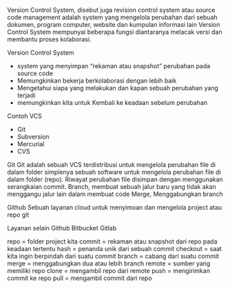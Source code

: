 Version Control System, disebut juga revision control system atau source code management adalah system yang mengelola perubahan dari sebuah dokumen, program computer, website dan kumpulan informasi lain 
Version Control System mempunyai beberapa fungsi diantaranya melacak versi dan membantu proses kolaborasi. 

Version Control System
* system yang menyimpan  “rekaman atau snapshot” perubahan pada source code
* Memungkinkan bekerja berkolaborasi dengan lebih baik
* Mengetahui siapa yang melakukan dan kapan sebuah perubahan yang terjadi
* memungkinkan kita untuk Kembali ke keadaan sebelum perubahan

Contoh VCS
* Git
* Subversion
* Mercurial
* CVS

Git
Git adalah sebuah VCS terdistribusi untuk mengelola perubahan file di dalam folder simplenya  sebuah software untuk mengelola perubahan file di dalam folder (repo). Riwayat perubahan file disimpan dengan menggunakan serangkaian commit.
Branch, membuat sebuah jalur baru yang tidak akan menggangu jalur lain dalam membuat code
Merge, Menggabungkan branch 

Github
Sebuah layanan cloud untuk menyimoan dan mengelola project atau repo git 

Layanan selain Github
Bitbucket
Gitlab 

repo = folder project kita
commit = rekaman atau snapshot dari repo pada keadaan tertentu
hash = penanda unik dari sebuah commit
checkout = saat kita ingin berpindah dari suatu commit
branch = cabang dari suatu commit
merge = menggabungkan dua atau lebih branch
remote = sumber yang memiliki repo
clone = mengambil repo dari remote
push = mengirimkan commit ke repo
pull = mengambil commit dari repo